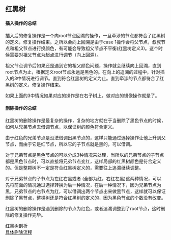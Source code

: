 
## 红黑树

#### 插入操作的总结

插入后的修复操作是一个向root节点回溯的操作，一旦牵涉的节点都符合了红黑树的定义，修复操作结束。之所以会向上回溯是由于case 1操作会将父节点，叔叔节点和祖父节点进行换颜色，有可能会导致祖父节点不平衡(红黑树定义3)。这个时候需要对祖父节点为起点进行调节（向上回溯）。

祖父节点调节后如果还是遇到它的祖父颜色问题，操作就会继续向上回溯，直到root节点为止，根据定义root节点永远是黑色的。在向上的追溯的过程中，针对插入的3中情况进行调节。直到符合红黑树的定义为止。直到牵涉的节点都符合了红黑树的定义，修复操作结束。

如果上面的3中情况如果对应的操作是在右子树上，做对应的镜像操作就是了。



#### 删除操作的总结

红黑树的删除操作是最复杂的操作，复杂的地方就在于当删除了黑色节点的时候，如何从兄弟节点去借调节点，以保证树的颜色符合定义。

由于红色的兄弟节点是没法借调出黑节点的，这样只能通过选择操作让他上升到父节点，而由于它是红节点，所以它的子节点就是黑的，可以借调。

对于兄弟节点是黑色节点的可以分成3种情况来处理，当所以的兄弟节点的子节点都是黑色节点时，可以直接将兄弟节点变红，这样局部的红黑树颜色是符合定义的。但是整颗树不一定是符合红黑树定义的，需要往上追溯继续调整。

对于兄弟节点的子节点为左红右黑或者 (全部为红，右红左黑)这两种情况，可以先将前面的情况通过选择转换为后一种情况，在后一种情况下，因为兄弟节点为黑，兄弟节点的右节点为红，可以借调出两个节点出来做黑节点，这样就可以保证删除了黑节点，整棵树还是符合红黑树的定义的，因为黑色节点的个数没有改变。

红黑树的删除操作是遇到删除的节点为红色，或者追溯调整到了root节点，这时删除的修复操作完毕。

[红黑树剖析](https://tech.meituan.com/2016/12/02/redblack-tree.html)  
[具体删除流程](https://github.com/julycoding/The-Art-Of-Programming-By-July/blob/master/ebook/zh/03.01.md)